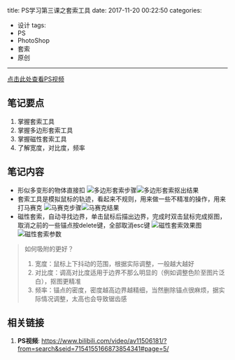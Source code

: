 title: PS学习第三课之套索工具
date: 2017-11-20 00:22:50
categories:
- 设计
tags:
- PS
- PhotoShop
- 套索
- 原创
---
[点击此处查看PS视频](https://www.bilibili.com/video/av11506181/?from=search&seid=7154155166873854341#page=5)
## 笔记要点
1. 掌握套索工具
1. 掌握多边形套索工具
1. 掌握磁性套索工具
1. 了解宽度，对比度，频率
<!-- more -->
## 笔记内容
<style>
    .article-entry p{
        display: table;
        margin: 0 auto;
    }
    .article img {
        max-width: 300px;
        max-height: 300px;
        padding-right: 50px;
    }
</style>
- 形似多变形的物体直接扣
![多边形套索步骤](/resource/Snipaste_2017-11-20_00-28-07.jpg)![多边形套索抠出结果](/resource/Snipaste_2017-11-20_00-29-46.jpg)
- 套索工具是模拟鼠标的轨迹，看起来不规则，用来做一些不精准的操作，用来打马赛克
![马赛克步骤](/resource/Snipaste_2017-11-20_00-34-51.jpg)![马赛克结果](/resource/Snipaste_2017-11-20_00-35-45.jpg)
- 磁性套索，自动寻找边界，单击鼠标后描出边界，完成时双击鼠标完成抠图，取消之前的一些锚点按delete键，全部取消esc键
![磁性套索效果图](/resource/Snipaste_2017-11-20_00-46-59.jpg)![磁性套索参数](/resource/Snipaste_2017-11-20_00-52-18.jpg)
> 如何吸附的更好？
> 1. 宽度：鼠标上下抖动的范围，根据实际调整，一般越大越好
> 2. 对比度：调高对比度适用于边界不那么明显的（例如调整色阶至图片泛白），抠图更精准
> 3. 频率：锚点的密度，密度越高边界越精细，当然删除锚点很麻烦，据实际情况调整，太高也会导致锯齿感

## 相关链接
1. **PS视频**: <https://www.bilibili.com/video/av11506181/?from=search&seid=7154155166873854341#page=5/>